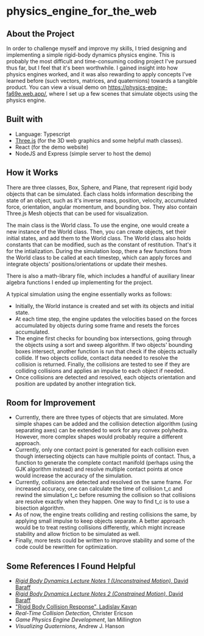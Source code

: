 # physics_engine_for_the_web

## About the Project
In order to challenge myself and improve my skills, I tried designing and implementing a simple rigid-body dynamics physics engine. This is probably the most difficult and time-consuming coding project I've pursued thus far, but I feel that it's been worthwhile. I gained insight into how physics engines worked, and it was also rewarding to apply concepts I've learned before (such vectors, matrices, and quaternions) towards a tangible product. You can view a visual demo on https://physics-engine-fa69e.web.app/, where I set up a few scenes that simulate objects using the physics engine.

## Built with
* Language: Typescript
* [Three.js](https://threejs.org) (for the 3D web graphics and some helpful math classes).
* React (for the demo website)
* NodeJS and Express (simple server to host the demo)

## How it Works
There are three classes, Box, Sphere, and Plane, that represent rigid body objects that can be simulated. Each class holds information describing the state of an object, such as it's inverse mass, position, velocity, accumulated force, orientation, angular momentum, and bounding box. They also contain Three.js Mesh objects that can be used for visualization.

The main class is the World class. To use the engine, one would create a new instance of the World class. Then, you can create objects, set their initial states, and add them to the World class. The World class also holds constants that can be modified, such as the constant of restitution. That's it for the intialization. During the simulation loop, there a few functions from the World class to be called at each timestep, which can apply forces and integrate objects' positions/orientations or update their meshes.

There is also a math-library file, which includes a handful of auxiliary linear algebra functions I ended up implementing for the project.

A typical simulation using the engine essentially works as follows:
* Initially, the World instance is created and set with its objects and initial state.
* At each time step, the engine updates the velocities based on the forces accumulated by objects during some frame and resets the forces accumulated.
* The engine first checks for bounding box intersections, going through the objects using a sort and sweep algorithm. If two objects' bounding boxes intersect, another function is run that check if the objects actually collide. If two objects collide, contact data needed to resolve the collision is returned. Finally, the collisions are tested to see if they are colliding collisions and applies an impulse to each object if needed.
* Once collisions are detected and resolved, each objects orientation and position are updated by another integration tick.

## Room for Improvement
* Currently, there are three types of objects that are simulated. More simple shapes can be added and the collision detection algorithm (using separating axes) can be extended to work for any convex polyhedra. However, more complex shapes would probably require a different approach.
* Currently, only one contact point is generated for each collision even though intersecting objects can have multiple points of contact. Thus, a function to generate the complete contact manifold (perhaps using the GJK algorithm instead) and resolve multiple contact points at once would increase the accuracy of the simulation.
* Currently, collisions are detected and resolved on the same frame. For increased accuracy, one can calculate the time of collision t_c and rewind the simulation t_c before resuming the collision so that collisions are resolve exactly when they happen. One way to find t_c is to use a bisection algorithm.
* As of now, the engine treats colliding and resting collisions the same, by applying small impulse to keep objects separate. A better approach would be to treat resting collisions differently, which might increase stability and allow friction to be simulated as well.
* Finally, more tests could be written to improve stability and some of the code could be rewritten for optimization.

## Some References I Found Helpful

* [<em>Rigid Body Dynamics Lecture Notes 1 (Unconstrained Motion)</em>, David Baraff](https://www.cs.cmu.edu/~baraff/sigcourse/notesd1.pdf)
* [<em>Rigid Body Dynamics Lecture Notes 2 (Constrained Motion)</em>, David Baraff](https://www.cs.cmu.edu/~baraff/sigcourse/notesd2.pdf)
* ["Rigid Body Collision Response", Ladislav Kavan](https://www.cs.utah.edu/~ladislav/kavan03rigid/kavan03rigid.pdf)
* <em>Real-Time Collision Detection</em>, Christer Ericson
* <em>Game Physics Engine Development</em>, Ian Millington
* <em>Visualizing Quaternions</em>, Andrew J. Hanson
